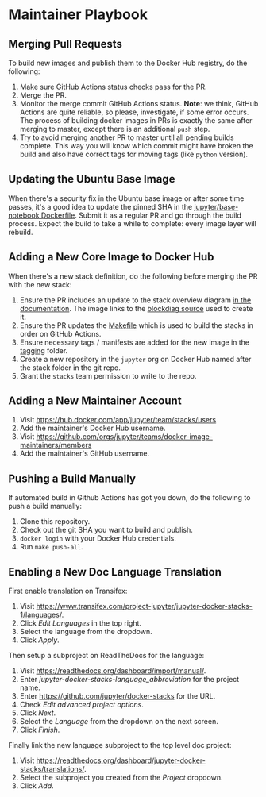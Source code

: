 # Maintainer Playbook

## Merging Pull Requests

To build new images and publish them to the Docker Hub registry, do the following:

1. Make sure GitHub Actions status checks pass for the PR.
2. Merge the PR.
3. Monitor the merge commit GitHub Actions status.
   **Note**: we think, GitHub Actions are quite reliable, so please, investigate, if some error occurs.
   The process of building docker images in PRs is exactly the same after merging to master, except there is an additional `push` step.
4. Try to avoid merging another PR to master until all pending builds complete. This way you will know which commit
   might have broken the build and also have correct tags for moving tags (like `python` version).

## Updating the Ubuntu Base Image

When there's a security fix in the Ubuntu base image or after some time passes, it's a good idea to
update the pinned SHA in the
[jupyter/base-notebook Dockerfile](https://github.com/jupyter/docker-stacks/blob/master/base-notebook/Dockerfile).
Submit it as a regular PR and go through the build process. Expect the build to take a while to
complete: every image layer will rebuild.

## Adding a New Core Image to Docker Hub

When there's a new stack definition, do the following before merging the PR with the new stack:

1. Ensure the PR includes an update to the stack overview diagram
   [in the documentation](https://github.com/jupyter/docker-stacks/blob/master/docs/using/selecting.md#image-relationships).
   The image links to the [blockdiag source](http://interactive.blockdiag.com/) used to create it.
2. Ensure the PR updates the [Makefile](https://github.com/jupyter/docker-stacks/blob/master/Makefile) which is used to build the stacks in order on GitHub Actions.
3. Ensure necessary tags / manifests are added for the new image in the [tagging](https://github.com/jupyter/docker-stacks/blob/master/tagging) folder.
4. Create a new repository in the `jupyter` org on Docker Hub named after the stack folder in the
   git repo.
5. Grant the `stacks` team permission to write to the repo.

## Adding a New Maintainer Account

1. Visit <https://hub.docker.com/app/jupyter/team/stacks/users>
2. Add the maintainer's Docker Hub username.
3. Visit <https://github.com/orgs/jupyter/teams/docker-image-maintainers/members>
4. Add the maintainer's GitHub username.

## Pushing a Build Manually

If automated build in Github Actions has got you down, do the following to push a build manually:

1. Clone this repository.
2. Check out the git SHA you want to build and publish.
3. `docker login` with your Docker Hub credentials.
4. Run `make push-all`.

## Enabling a New Doc Language Translation

First enable translation on Transifex:

1. Visit <https://www.transifex.com/project-jupyter/jupyter-docker-stacks-1/languages/>.
2. Click _Edit Languages_ in the top right.
3. Select the language from the dropdown.
4. Click _Apply_.

Then setup a subproject on ReadTheDocs for the language:

1. Visit <https://readthedocs.org/dashboard/import/manual/>.
2. Enter _jupyter-docker-stacks-language_abbreviation_ for the project name.
3. Enter <https://github.com/jupyter/docker-stacks> for the URL.
4. Check _Edit advanced project options_.
5. Click _Next_.
6. Select the _Language_ from the dropdown on the next screen.
7. Click _Finish_.

Finally link the new language subproject to the top level doc project:

1. Visit <https://readthedocs.org/dashboard/jupyter-docker-stacks/translations/>.
2. Select the subproject you created from the _Project_ dropdown.
3. Click _Add_.
